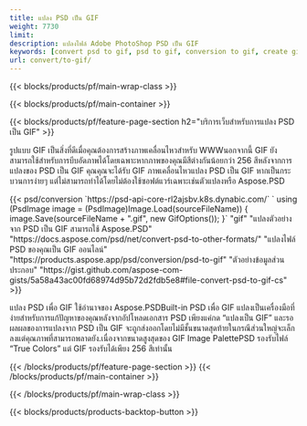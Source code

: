 ```yaml
---
title: แปลง PSD เป็น GIF
weight: 7730
limit: 
description: แปลงไฟล์ Adobe PhotoShop PSD เป็น GIF
keywords: [convert psd to gif, psd to gif, conversion to gif, create gif from psd, print psd as gif]
url: convert/to-gif/
---
```


{{< blocks/products/pf/main-wrap-class >}}

{{< blocks/products/pf/main-container >}}

{{< blocks/products/pf/feature-page-section h2="บริการเว็บสำหรับการแปลง PSD เป็น GIF" >}}
<p>รูปแบบ GIF เป็นสิ่งที่ดีเมื่อคุณต้องการสร้างภาพเคลื่อนไหวสำหรับ WWWนอกจากนี้ GIF ยังสามารถใช้สำหรับการบีบอัดภาพได้โดยเฉพาะหากภาพของคุณมีสีต่างกันน้อยกว่า 256 สีหลังจากการแปลงของ PSD เป็น GIF คุณคุณจะได้รับ GIF ภาพเคลื่อนไหวแปลง PSD เป็น GIF หากเป็นกระบวนการง่ายๆ แต่ไม่สามารถทำได้โดยไม่ต้องใช้ซอฟต์แวร์เฉพาะเช่นตัวแปลงหรือ Aspose.PSD</p>
{{< psd/conversion `https://psd-api-core-rl2ajsbv.k8s.dynabic.com/` 
`    using (PsdImage image = (PsdImage)Image.Load(sourceFileName))
    {
        image.Save(sourceFileName + ".gif",  new GifOptions());
    }` 
"gif" 
"แปลงตัวอย่างจาก PSD เป็น GIF สามารถใช้ Aspose.PSD"  "https://docs.aspose.com/psd/net/convert-psd-to-other-formats/" 
"แปลงไฟล์ PSD ของคุณเป็น GIF ออนไลน์" "https://products.aspose.app/psd/conversion/psd-to-gif" 
"ตัวอย่างข้อมูลส่วนประกอบ" "https://gist.github.com/aspose-com-gists/5a58a43ac00fd68974d95b72d2fdb5e8#file-convert-psd-to-gif-cs" >}}
<p>แปลง PSD เพื่อ GIF ใช้อำนาจของ Aspose.PSDBuilt-in PSD เพื่อ GIF แปลงเป็นเครื่องมือที่ง่ายสำหรับการแก้ปัญหาของคุณหลังจากอัปโหลดเอกสาร PSD เพียงแค่กด “แปลงเป็น GIF” และรอผลผลของการแปลงจาก PSD เป็น GIF จะถูกส่งออกโดยไม่มีชั้นขนาดสุดท้ายในกรณีส่วนใหญ่จะเล็กลงแต่คุณภาพที่สามารถพลาดยัง.เนื่องจากขนาดสูงสุดของ GIF Image PalettePSD รองรับไฟล์ “True Colors” แต่ GIF รองรับได้เพียง 256 สีเท่านั้น </p>
{{< /blocks/products/pf/feature-page-section >}}
{{< /blocks/products/pf/main-container >}}


{{< /blocks/products/pf/main-wrap-class >}}

{{< blocks/products/products-backtop-button >}}
